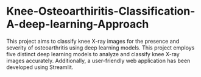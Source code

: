 # Knee-Osteoarthiritis-Classification-A-deep-learning-Approach
This project aims to classify knee X-ray images for the presence and severity of osteoarthritis using deep learning models. This project employs five distinct deep learning models to analyze and classify knee X-ray images accurately. Additionally, a user-friendly web application has been developed using Streamlit.
